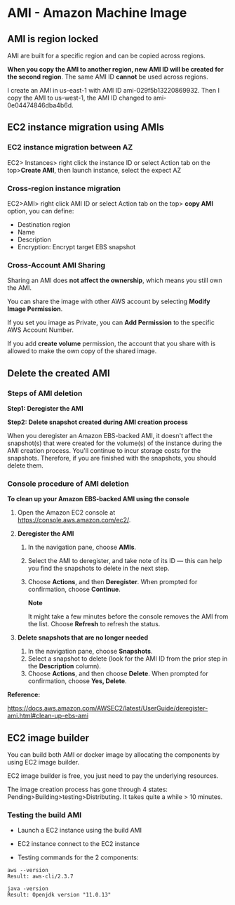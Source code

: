 # AMI - Amazon Machine Image

## AMI is region locked

AMI are built for a specific region and can be copied across regions.

**When you copy the AMI to another region, new AMI ID will be created for the second region**. The same AMI ID **cannot** be used across regions. 

I create an AMI in us-east-1 with AMI ID ami-029f5b13220869932. Then I copy the AMI to us-west-1, the AMI ID changed to ami-0e04474846dba4b6d.

## EC2 instance migration using AMIs

### EC2 instance migration between AZ

EC2> Instances> right click the instance ID or  select Action tab on the top>**Create AMI**, then launch instance, select the expect AZ

### Cross-region instance migration

EC2>AMI> right click AMI ID or select Action tab on the top> **copy AMI** option, you can define:

* Destination region
* Name
* Description
* Encryption: Encrypt target EBS snapshot

### Cross-Account AMI Sharing

Sharing an AMI does **not affect the ownership**, which means you still own the AMI. 

You can share the image with other AWS account by selecting **Modify Image Permission**. 

If you set you image as Private, you can **Add Permission** to the specific AWS Account Number. 

If you add **create volume** permission, the account that you share with is allowed to make the own copy of the shared image.

## Delete the created AMI 

### Steps of AMI deletion

**Step1: Deregister the AMI**

**Step2: Delete snapshot created during AMI creation process**

When you deregister an Amazon EBS-backed AMI, it doesn't affect the snapshot(s) that were created for the volume(s) of the instance during the AMI creation process. You'll continue to incur storage costs for the snapshots. Therefore, if you are finished with the snapshots, you should delete them.

### Console procedure of AMI deletion

**To clean up your Amazon EBS-backed AMI using the console**

1. Open the Amazon EC2 console at https://console.aws.amazon.com/ec2/.

2. **Deregister the AMI**

   1. In the navigation pane, choose **AMIs**.

   2. Select the AMI to deregister, and take note of its ID — this can help you find the snapshots to delete in the next step.

   3. Choose **Actions**, and then **Deregister**. When prompted for confirmation, choose **Continue**.

      **Note**

      It might take a few minutes before the console removes the AMI from the list. Choose **Refresh** to refresh the status.

3. **Delete snapshots that are no longer needed**

   1. In the navigation pane, choose **Snapshots**.
   2. Select a snapshot to delete (look for the AMI ID from the prior step in the **Description** column).
   3. Choose **Actions**, and then choose **Delete**. When prompted for confirmation, choose **Yes, Delete**.

**Reference:**

https://docs.aws.amazon.com/AWSEC2/latest/UserGuide/deregister-ami.html#clean-up-ebs-ami

## EC2 image builder

You can build both AMI or docker image by allocating the components by using EC2 image builder.

EC2 image builder is free, you just need to pay the underlying resources. 

The image creation process has gone through 4 states: Pending>Building>testing>Distributing. It takes quite a while > 10 minutes. 

### Testing the build AMI

* Launch a EC2 instance using the build AMI

* EC2 instance connect to the EC2 instance
* Testing commands for the 2 components:

```
aws --version
Result: aws-cli/2.3.7

java -version
Result: Openjdk version "11.0.13"
```



